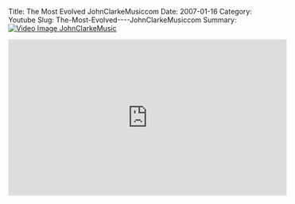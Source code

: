 Title: The Most Evolved    JohnClarkeMusiccom
Date: 2007-01-16
Category: Youtube
Slug: The-Most-Evolved----JohnClarkeMusiccom
Summary: <a href="/The-Most-Evolved----JohnClarkeMusiccom.html"><img src="https://i.ytimg.com/vi/PHU-AJTn0I8/hqdefault.jpg" alt="Video Image JohnClarkeMusic"></a>

<iframe width="560" height="315" src="https://www.youtube.com/embed/PHU-AJTn0I8" title="YouTube video player" frameborder="0" allow="accelerometer; autoplay; clipboard-write; encrypted-media; gyroscope; picture-in-picture" allowfullscreen></iframe>

